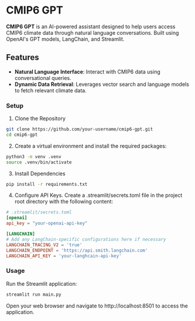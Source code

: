 # CMIP6 GPT

**CMIP6 GPT** is an AI-powered assistant designed to help users access CMIP6 climate data through natural language conversations. Built using OpenAI's GPT models, LangChain, and Streamlit.

## Features

- **Natural Language Interface**: Interact with CMIP6 data using conversational queries.
- **Dynamic Data Retrieval**: Leverages vector search and language models to fetch relevant climate data.


### Setup
1. Clone the Repository

```bash
git clone https://github.com/your-username/cmip6-gpt.git
cd cmip6-gpt
```
2. Create a virtual environment and install the required packages:
```bash
python3 -m venv .venv
source .venv/bin/activate
```
3. Install Dependencies
```bash
pip install -r requirements.txt
```
4. Configure API Keys. Create a .streamlit/secrets.toml file in the project root directory with the following content:
```toml
# .streamlit/secrets.toml
[openai]
api_key = "your-openai-api-key"

[LANGCHAIN]
# Add any LangChain-specific configurations here if necessary
LANGCHAIN_TRACING_V2 = 'true'
LANGCHAIN_ENDPOINT = 'https://api.smith.langchain.com'
LANGCHAIN_API_KEY = 'your-langhcain-api-key'
```

### Usage
Run the Streamlit application:
```bash
streamlit run main.py
```
Open your web browser and navigate to http://localhost:8501 to access the application.
